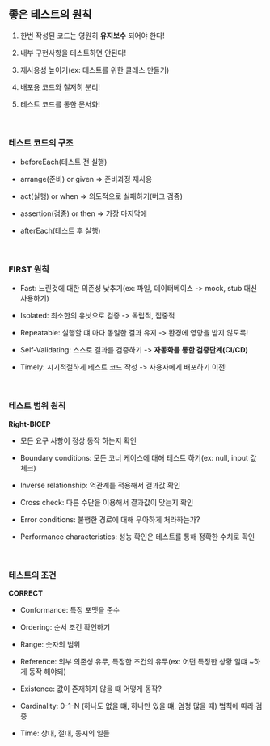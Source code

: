 ## 좋은 테스트의 원칙

1. 한번 작성된 코드는 영원히 **유지보수** 되어야 한다!

2. 내부 구현사항을 테스트하면 안된다!

3. 재사용성 높이기(ex: 테스트를 위한 클래스 만들기)

4. 배포용 코드와 철저히 분리!

5. 테스트 코드를 통한 문서화!

<br>

### 테스트 코드의 구조

- beforeEach(테스트 전 실행)

- arrange(준비) or given => 준비과정 재사용

- act(실행) or when => 의도적으로 실패하기(버그 검증)

- assertion(검증) or then => 가장 마지막에

- afterEach(테스트 후 실행)

<br>

### FIRST 원칙

- Fast: 느린것에 대한 의존성 낮추기(ex: 파일, 데이터베이스 -> mock, stub 대신 사용하기)

- Isolated: 최소한의 유닛으로 검증 -> 독립적, 집중적

- Repeatable: 실행할 떄 마다 동일한 결과 유지 -> 환경에 영향을 받지 않도록!

- Self-Validating: 스스로 결과를 검증하기 -> **자동화를 통한 검증단계(CI/CD)**

- Timely: 시기적절하게 테스트 코드 작성 -> 사용자에게 배포하기 이전!

<br>

### 테스트 범위 원칙

**Right-BICEP**

- 모든 요구 사항이 정상 동작 하는지 확인

- Boundary conditions: 모든 코너 케이스에 대해 테스트 하기(ex: null, input 값 체크)

- Inverse relationship: 역관계를 적용해서 결과값 확인

- Cross check: 다른 수단을 이용해서 결과값이 맞는지 확인

- Error conditions: 불행한 경로에 대해 우아하게 처라하는가?

- Performance characteristics: 성능 확인은 테스트를 통해 정확한 수치로 확인

<br>

### 테스트의 조건

**CORRECT**

- Conformance: 특정 포맷을 준수

- Ordering: 순서 조건 확인하기

- Range: 숫자의 범위

- Reference: 외부 의존성 유무, 특정한 조건의 유무(ex: 어떤 특정한 상황 일떄 ~하게 동작 해야되)

- Existence: 값이 존재하지 않을 떄 어떻게 동작?

- Cardinality: 0-1-N (하나도 없을 떄, 하나만 있을 떄, 엄청 많을 때) 법칙에 따라 검증

- Time: 상대, 절대, 동시의 일들
